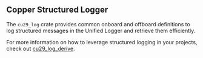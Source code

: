 ## Copper Structured Logger

The `cu29_log` crate provides common onboard and offboard definitions to log structured messages in the Unified Logger
and retrieve them efficiently.

For more information on how to leverage structured logging in your projects, check
out [cu29_log_derive](https://github.com/copper-project/copper-rs/tree/master/cu29_log_derive).

